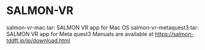 # SALMON-VR
salmon-vr-mac.tar: SALMON VR app for Mac OS
salmon-vr-metaquest3.tar: SALMON VR app for Meta quest3
Manuals are available at https://salmon-tddft.jp/jp/download.html